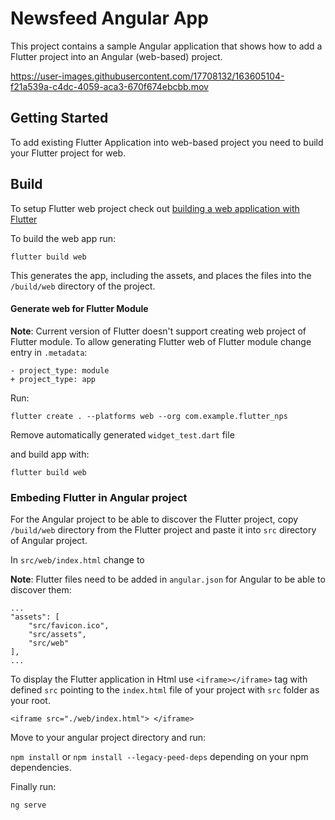 # Newsfeed Angular App

This project contains a sample Angular application that shows how to add a Flutter project into an Angular (web-based) project.

https://user-images.githubusercontent.com/17708132/163605104-f21a539a-c4dc-4059-aca3-670f674ebcbb.mov

## Getting Started

To add existing Flutter Application into web-based project you need to build your Flutter project for web.

## Build

To setup Flutter web project check out [building a web application with Flutter](https://docs.flutter.dev/get-started/web)

To build the web app run:

```
flutter build web
```

This generates the app, including the assets, and places the files into the `/build/web` directory of the project.

#### Generate web for Flutter Module

**Note**: Current version of Flutter doesn't support creating web project of Flutter module.
To allow generating Flutter web of Flutter module change entry in `.metadata`:

```
- project_type: module
+ project_type: app
```

Run:

```
flutter create . --platforms web --org com.example.flutter_nps
```

Remove automatically generated `widget_test.dart` file

and build app with:

```
flutter build web
```

### Embeding Flutter in Angular project

For the Angular project to be able to discover the Flutter project, copy `/build/web` directory from the Flutter project and paste it into `src` directory of Angular project.

In `src/web/index.html` change <base href="/"> to <base href="./">

**Note**: Flutter files need to be added in `angular.json` for Angular to be able to discover them:

```
...
"assets": [
    "src/favicon.ico",
    "src/assets",
    "src/web"
],
...
```

To display the Flutter application in Html use `<iframe></iframe>` tag with defined `src` pointing to the `index.html` file of your project with `src` folder as your root.

```
<iframe src="./web/index.html"> </iframe>
```

Move to your angular project directory and run:

`npm install` or `npm install --legacy-peed-deps` depending on your npm dependencies.

Finally run:

`ng serve`
